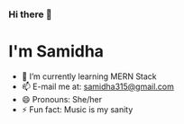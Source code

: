 ### Hi there 👋
# I'm Samidha 
<!--
**samidha28/samidha28** is a ✨ _special_ ✨ repository because its `README.md` (this file) appears on your GitHub profile.

Here are some ideas to get you started:

- 🔭 I’m currently working on ...-->
<!--- 👯 I’m looking to collaborate on ...
- 💬 Ask me about 
- 🤔 I’m looking for help with ...-->
- 🌱 I’m currently learning MERN Stack
- 📫 E-mail me at: samidha315@gmail.com
- 😄 Pronouns: She/her
- ⚡ Fun fact: Music is my sanity

